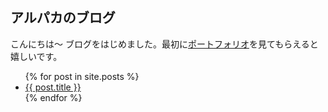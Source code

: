 ## アルパカのブログ

こんにちは～
ブログをはじめました。最初に[ポートフォリオ](https://xxarupakaxx.github.io/info/2021/05/23/introduction.html)を見てもらえると嬉しいです。

<ul>
  {% for post in site.posts %}
    <li>
      <a href="{{ post.url }}">{{ post.title }}</a>
    </li>
  {% endfor %}
</ul>
